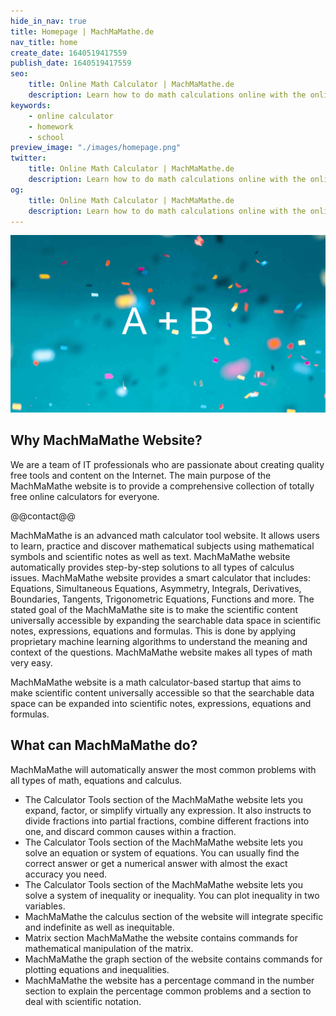 ```yaml
---
hide_in_nav: true
title: Homepage | MachMaMathe.de
nav_title: home
create_date: 1640519417559
publish_date: 1640519417559
seo:
    title: Online Math Calculator | MachMaMathe.de
    description: Learn how to do math calculations online with the online math calculator. Enter your values and get your homework calculated!
keywords:
    - online calculator
    - homework
    - school
preview_image: "./images/homepage.png"
twitter:
    title: Online Math Calculator | MachMaMathe.de
    description: Learn how to do math calculations online with the online math calculator. Enter your values and get your homework calculated!
og:
    title: Online Math Calculator | MachMaMathe.de
    description: Learn how to do math calculations online with the online math calculator. Enter your values and get your homework calculated!
---
```


![MachMaMathe.de Online Calculator](./images/homepage.png)

## Why MachMaMathe Website?
We are a team of IT professionals who are passionate about creating quality free tools and content on the Internet. The main purpose of the MachMaMathe website is to provide a comprehensive collection of totally free online calculators for everyone.

@@contact@@

MachMaMathe is an advanced math calculator tool website. It allows users to learn, practice and discover mathematical subjects using mathematical symbols and scientific notes as well as text. MachMaMathe website automatically provides step-by-step solutions to all types of calculus issues. MachMaMathe website provides a smart calculator that includes: Equations, Simultaneous Equations, Asymmetry, Integrals, Derivatives, Boundaries, Tangents, Trigonometric Equations, Functions and more. The stated goal of the MachMaMathe site is to make the scientific content universally accessible by expanding the searchable data space in scientific notes, expressions, equations and formulas. This is done by applying proprietary machine learning algorithms to understand the meaning and context of the questions. MachMaMathe website makes all types of math very easy.

MachMaMathe website is a math calculator-based startup that aims to make scientific content universally accessible so that the searchable data space can be expanded into scientific notes, expressions, equations and formulas.

## What can MachMaMathe do?
MachMaMathe will automatically answer the most common problems with all types of math, equations and calculus.

- The Calculator Tools section of the MachMaMathe website lets you expand, factor, or simplify virtually any expression. It also instructs to divide fractions into partial fractions, combine different fractions into one, and discard common causes within a fraction.
- The Calculator Tools section of the MachMaMathe website lets you solve an equation or system of equations. You can usually find the correct answer or get a numerical answer with almost the exact accuracy you need.
- The Calculator Tools section of the MachMaMathe website lets you solve a system of inequality or inequality. You can plot inequality in two variables.
- MachMaMathe the calculus section of the website will integrate specific and indefinite as well as inequitable.
- Matrix section MachMaMathe the website contains commands for mathematical manipulation of the matrix.
- MachMaMathe the graph section of the website contains commands for plotting equations and inequalities.
- MachMaMathe the website has a percentage command in the number section to explain the percentage common problems and a section to deal with scientific notation.
